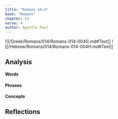 ```yaml
---
title: "Romans 14:4"
book: "Romans"
chapter: 14
verse: 4
author: Apostle Paul
---
```

![[/Greek/Romans/014/Romans-014-004G.md#Text]]
![[/Hebrew/Romans/014/Romans-014-004H.md#Text]]

## Analysis

#### Words

#### Phrases

#### Concepts

## Reflections
